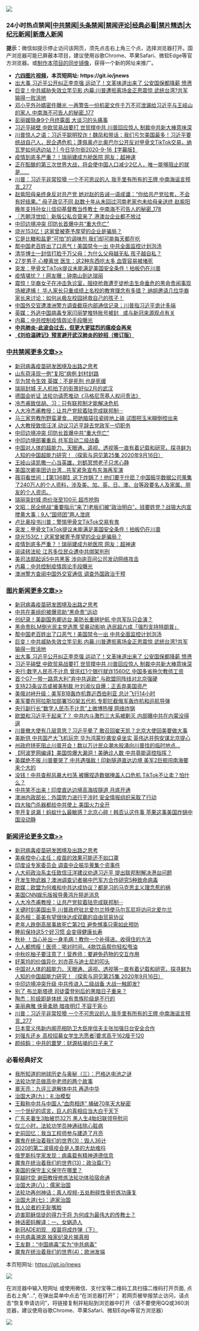 ![](https://raw.githubusercontent.com/fqnews/bnews/master/64photo/fqnews-qr.jpg)

<div id="tt">
<h3>24小时热点禁闻|<a href="#%E4%B8%AD%E5%85%B1%E7%A6%81%E9%97%BB%E6%9B%B4%E5%A4%9A%E6%96%87%E7%AB%A0">中共禁闻</a>|<a href="#%E5%9B%BE%E7%89%87%E6%96%B0%E9%97%BB%E6%9B%B4%E5%A4%9A%E6%96%87%E7%AB%A0">头条禁闻</a>|<a href="#%E6%96%B0%E9%97%BB%E8%AF%84%E8%AE%BA%E6%9B%B4%E5%A4%9A%E6%96%87%E7%AB%A0">禁闻评论|<a href="#%E5%BF%85%E7%9C%8B%E7%BB%8F%E5%85%B8%E5%A5%BD%E6%96%87">经典必看|<a href="/video.md#%E7%A6%81%E7%89%87%E7%B2%BE%E9%80%89">禁片精选</a>|<a href="https://github.com/fqnews/djy/blob/master/gb/nf1351518.md#1">大纪元新闻</a>|<a href="https://github.com/fqnews/ntdtv/blob/master/gb/prog204.md#1">新唐人新闻</a></h3>
<div><b>提示：</b>微信如提示停止访问该网页，须先点击右上角三个点，选择浏览器打开。国产浏览器可能已屏蔽本项目，建议使用谷歌Chrome、苹果Safari、微软Edge等官方浏览器。或<a href="https://github.com/fqnews/bnews/blob/master/%E5%88%B6%E4%BD%9Cgit%E7%A6%81%E9%97%BB%E9%95%9C%E5%83%8F.md">制作本项目的同步镜像</a>，获得一个新的网址来推广。</div>
<ul>
<li><b><a href="http://d1.bdrive.tk/64.mp4" target="_blank">六四图片视频</a>，本页短网址: https://git.io/jnews</b></li>
<li><a href="/topimagenews/20200916/1397636.md">出大事 习近平公开纠正李克强 运动了！文革味道出来了 公安国保都降薪 愤懑</a></li>
<li><a href="/topimagenews/20200917/1397683.md">巨变！中共威胁失效立竿见影 内幕:川普遭拒离场金正恩震惊 武统台湾?共军输得一败涂地</a></li>
<li><a href="/comments/20200917/1397742.md">邓小平外孙婿密件曝光 一再警告一份机密文件千万不可泄漏给习近平与王岐山的家人 中南海不可告人的秘密_177</a></li>
<li><a href="/cnnews/20200917/1397974.md">彭丽媛隐身9个月终露面 大谈习的头痛事</a></li>
<li><a href="/topimagenews/20200916/1397568.md">习近平碰壁 中欧贸易战要打 世贸撑中共 川普回应惊人 制裁中共新大棒意味深</a></li>
<li><a href="/bannedvideo/20200917/1397711.md">川普惊人之语：习近平聪明狡诈！魏凤和带话：我们亏欠美国最多！习近平要统战自己人，民企遇危机；蓬佩奥卢比奥巴尔公开反对甲骨文TikTok交易，纳瓦罗如何选边站？| 今日华尔街2020-9-16【字幕版】</a></li>
<li><a href="/cbnews/20200917/1397786.md">疫情到底多严重？！瑞丽建成方舱医院 网友：超神速</a></li>
<li><a href="/bannedvideo/20200917/1397843.md">正在酝酿的第三次世界大战，将会使中国人口减少2亿人，唯一能够阻止的就是…...</a></li>
<li><a href="/comments/20200917/1397968.md">川普：习近平非常狡猾 一个不可思议的人 我手里有所有的王牌 中南海谣言预言_277</a></li>
<li><a href="/comments/20200917/1397854.md">赵紫阳母亲终身反对共产党 她对赵的告诫一语成谶：“你给共产党拉套，不会有好结果。” 母子政见不同 赵数十年从未回过河南老家也未给母亲送终 赵紫阳晚年支持孙女儿信仰基督教当传教士 中南海不可告人的秘密_178</a></li>
<li><a href="/ssgc/20200917/1397776.md">〖兲朝浮世绘〗新版公私合营来了 港澳台企业都不放过</a></li>
<li><a href="/cbnews/20200917/1397998.md">中印边境冲突 印防长首爆中共“重大伤亡”</a></li>
<li><a href="/cbnews/20200917/1397842.md">烧光153亿！这家曾被寄予厚望的企业是骗局？</a></li>
<li><a href="/health/20200917/1397811.md">它是比糖和盐更“可怕”的调味剂 我们却可能每天都在吃</a></li>
<li><a href="/topimagenews/20200917/1398027.md">帮中国老百姓出了口恶气！美国禁令一出 中共全面监控计划泡汤</a></li>
<li><a href="/lifebaike/20200917/1397826.md">清华博士一封信打脸千万父母：为什么父母越无私 孩子越自私？</a></li>
<li><a href="/health/20200917/1397795.md">27岁男子 心梗离世 医生：这2种东西吃太多 血管容易被堵死</a></li>
<li><a href="/cbnews/20200917/1397783.md">突发：甲骨文TikTok提议未能满足美国安全条件！拍板仍在川普</a></li>
<li><a href="/cnnews/20200917/1397781.md">疫情堪忧？！网友曝：钟南山到达瑞丽</a></li>
<li><a href="/bannedvideo/20200917/1397710.md">震惊！华裔女子在冲击急诊室，阻挠抢救遭歹徒枪击生命垂危的黑命贵闹事现场被逮捕！ 华人家长只重成绩上名校的教育理念有多错？ 纳姐邀请几位华裔家长来讨论：如何从极左校园拯救自己的孩子！</a></li>
<li><a href="/bannedvideo/20200916/1397603.md">中国外交官遭澳洲警方调查截获内部通信记录；川普指习近平诡计多端</a></li>
<li><a href="/headline/20200917/1397863.md">英媒：外逃中国病毒专家闫丽梦推特账号被封   或与新冠来源观点有关</a></li>
<li><a href="/cbnews/20200917/1397735.md">内幕：中共控制疫情舆论手段曝光</a></li>
<li><b><a href="/comments/20200211/1275071.md" target="_blank">中共肺炎-此波会过去，但更大更猛烈的瘟疫会再来</a></b></li>
<li><b><a href="/comments/20200207/1272816.md" target="_blank">《刘伯温碑记》预言避开武汉肺炎的妙招（修订版）</a></b></li>
</ul>
</div>

<div class="catlist">
<h3><a href="/cbnews/" target="_blank">中共禁闻</a><span><a href="/cbnews/" target="_blank" rel="nofollow">更多文章>></a></span></h3>
<ul>
<li><a href="/comments/20200917/1029129.md" target="_blank">新冠病毒疫苗研发困境及出路之思考</a></li>
<li><a href="/cbnews/20200917/1398168.md" target="_blank">山东荷泽现一例“复阳”病例 封村封路</a></li>
<li><a href="/cbnews/20200917/1398112.md" target="_blank">华为禁令生效 英媒：不是死刑 也是死缓</a></li>
<li><a href="/cbnews/20200917/1398097.md" target="_blank">瑞丽封城 无人机拍下的街景好似2月的武汉</a></li>
<li><a href="/cbnews/20200917/1398077.md" target="_blank">德国会听证 法轮功请愿推动《马格尼茨基人权问责法》</a></li>
<li><a href="/cbnews/20200917/1029128.md" target="_blank">冷杰甫致信胡、习：只有联邦制才能解决危机</a></li>
<li><a href="/comments/20200917/1273421.md" target="_blank">人大冷杰甫教授：让共产党软着陆完成联邦制···</a></li>
<li><a href="/cbnews/20200917/1398053.md" target="_blank">马三家劳教所野蛮灌食… 把她脑袋往瓷砖地上磕 试图把玉米糊倒控出来</a></li>
<li><a href="/cbnews/20200917/1398034.md" target="_blank">人大教授致信汪洋 动议习近平辞去党政军一切职务</a></li>
<li><a href="/cbnews/20200917/1397998.md" target="_blank">中印边境冲突 印防长首爆中共“重大伤亡”</a></li>
<li><a href="/cbnews/20200917/1397997.md" target="_blank">中印边境部署重兵 共军启动二级战备</a></li>
<li><a href="/comments/20200917/1397918.md" target="_blank">中国对人体的超能力、天眼通、遥视、透视等一直有着记载和研究，探寻鲜为人知的中国超能力研究！（探索与洞见第25集 2020年9月16日）</a></li>
<li><a href="/cbnews/20200917/1397922.md" target="_blank">王岐山读凯撒一心当英雄，刘鹤冥想老子只求心静</a></li>
<li><a href="/cbnews/20200917/1397959.md" target="_blank">美国次卿率团访台湾…共军紧急宣布东海再军演</a></li>
<li><a href="/cbnews/20200917/1397957.md" target="_blank">薇羽看世间：【第136期】这下炸锅了！他们要干什麽？中国振华数据公司蒐集了240万人的个人资料，涉及美、加、英、日、澳、台等政要名人及家属、朋友的个人资讯。</a></li>
<li><a href="/cbnews/20200917/1397921.md" target="_blank">瑞丽突封城 肉价涨至100元 超市抢购</a></li>
<li><a href="/cbnews/20200917/1397875.md" target="_blank">文昭：民企统战“重要指示”来了!老板们被“政治明白”，钱要姓党？战狼大内宣搅黄大事；9人“国师团”两人泄底</a></li>
<li><a href="/cbnews/20200917/1397727.md" target="_blank">卢比奥投书川普：警惕甲骨文TikTok交易有鬼</a></li>
<li><a href="/cbnews/20200917/1397783.md" target="_blank">突发：甲骨文TikTok提议未能满足美国安全条件！拍板仍在川普</a></li>
<li><a href="/cbnews/20200917/1397842.md" target="_blank">烧光153亿！这家曾被寄予厚望的企业是骗局？</a></li>
<li><a href="/cbnews/20200917/1397786.md" target="_blank">疫情到底多严重？！瑞丽建成方舱医院 网友：超神速</a></li>
<li><a href="/cbnews/20200917/1397764.md" target="_blank">阅读转法轮 江苏多位民众遭中共绑架判刑</a></li>
<li><a href="/cbnews/20200917/1397736.md" target="_blank">美司法部起诉5中共黑客 涉向逾百间公司发动网络攻击</a></li>
<li><a href="/cbnews/20200917/1397735.md" target="_blank">内幕：中共控制疫情舆论手段曝光</a></li>
<li><a href="/cbnews/20200916/1397673.md" target="_blank">澳洲警方查阅中国外交官通信 调查外国政治干预</a></li>

</ul>
</div>
<div class="catlist">
<h3><a href="/topimagenews/" target="_blank">图片新闻</a><span><a href="/topimagenews/" target="_blank" rel="nofollow">更多文章>></a></span></h3>
<ul>
<li><a href="/comments/20200917/1029129.md" target="_blank">新冠病毒疫苗研发困境及出路之思考</a></li>
<li><a href="/topimagenews/20200917/1398166.md" target="_blank">中共在美组织被爆资助“黑命贵”运动</a></li>
<li><a href="/topimagenews/20200917/1398096.md" target="_blank">创纪录！美副国务卿访台 美防长重磅护航 中共军队只会演？</a></li>
<li><a href="/topimagenews/20200917/1398029.md" target="_blank">黑命贵BLM倒光民主党选票 受暴动影响 选民超六成「强烈支持特朗普」</a></li>
<li><a href="/topimagenews/20200917/1398027.md" target="_blank">帮中国老百姓出了口恶气！美国禁令一出 中共全面监控计划泡汤</a></li>
<li><a href="/topimagenews/20200917/1397683.md" target="_blank">巨变！中共威胁失效立竿见影 内幕:川普遭拒离场金正恩震惊 武统台湾?共军输得一败涂地</a></li>
<li><a href="/topimagenews/20200916/1397636.md" target="_blank">出大事 习近平公开纠正李克强 运动了！文革味道出来了 公安国保都降薪 愤懑</a></li>
<li><a href="/topimagenews/20200916/1397568.md" target="_blank">习近平碰壁 中欧贸易战要打 世贸撑中共 川普回应惊人 制裁中共新大棒意味深</a></li>
<li><a href="/topimagenews/20200916/1397492.md" target="_blank">央行:数字人民币不计息 曾庆红1个银行就诈1560亿 中国多省拖欠教师工资</a></li>
<li><a href="/topimagenews/20200916/1397450.md" target="_blank">首个G7一带一路意大利&#8221;弃中共返欧&#8221; 与欧盟同阵线对北京强硬</a></li>
<li><a href="/topimagenews/20200916/1397396.md" target="_blank">支持23条议员或被美制裁 叶刘淑仪自爆：正丢弃美国资产</a></li>
<li><a href="/topimagenews/20200916/1397395.md" target="_blank">美俄对峙升级：美军B1B轰炸机靠近西伯利亚 总计飞行14小时</a></li>
<li><a href="/topimagenews/20200916/1397334.md" target="_blank">美军要在阿拉斯加部署150架五代机 专职拦截俄军轰炸机和巡航导弹</a></li>
<li><a href="/topimagenews/20200916/1397317.md" target="_blank">央行副行长“数字人民币不计息”上微博热搜 网络炸锅</a></li>
<li><a href="/topimagenews/20200915/1397006.md" target="_blank">欧盟和习近平干起来了？ 中共内斗激烈三大系被剿灭 内部曝中共在内蒙没得逞</a></li>
<li><a href="/topimagenews/20200915/1396933.md" target="_blank">川普撤大使有几层意思？习近平晕了 敢召回崔天凯？北京大使回美要做大事</a></li>
<li><a href="/topimagenews/20200915/1396918.md" target="_blank">美断供 中共国产大飞机玩完 华为鸿蒙抄袭安卓坐实 英伟达并购安谋北京提心</a></li>
<li><a href="/topimagenews/20200915/1396745.md" target="_blank">州政府拼死阻止川普开会！数以万计民众潮水般涌向川普找的临时地点…</a></li>
<li><a href="/topimagenews/20200915/1396667.md" target="_blank">【阿波罗网编译】美国惊爆大漏洞！美确诊人数 中共竟能遥控指挥？</a></li>
<li><a href="/topimagenews/20200915/1396412.md" target="_blank">美媒绝不报 川普要哭了 中共遇强敌！印新隧道直达边境 美军2巨舰闯南海要来个大的</a></li>
<li><a href="/topimagenews/20200914/1396330.md" target="_blank">没钱！中共查税风暴大扫荡 被曝捏造数据掩盖人口危机 TikTok不让卖？怕什么？</a></li>
<li><a href="/topimagenews/20200914/1396110.md" target="_blank">中共笑不出来！印度直达边境高海拔隧道 月底开通</a></li>
<li><a href="/topimagenews/20200914/1395997.md" target="_blank">澳洲内政部长：外国势力进行干涉时 安全情报组织采取了行动</a></li>
<li><a href="/topimagenews/20200914/1395979.md" target="_blank">四大独门杀器都给中共使上 美国火力全开</a></li>
<li><a href="/topimagenews/20200914/1395884.md" target="_blank">李开复说漏！蚂蚁什么最敏感？北京心碎！韩否认这件事 苹果这事美国炸锅中国没动静</a></li>

</ul>
</div>
<div class="catlist">
<h3><a href="/comments/" target="_blank">新闻评论</a><span><a href="/comments/" target="_blank" rel="nofollow">更多文章>></a></span></h3>
<ul>
<li><a href="/comments/20200917/1029129.md" target="_blank">新冠病毒疫苗研发困境及出路之思考</a></li>
<li><a href="/comments/20200917/1398145.md" target="_blank">美疾控中心主任：疫苗的效果可能还不如口罩</a></li>
<li><a href="/comments/20200917/1398144.md" target="_blank">印度设专家委员会 调查中企振华蒐集个资事件</a></li>
<li><a href="/comments/20200917/1398116.md" target="_blank">人大前政治系主任致信汪洋建议劝退习近平 提出联邦制解决港台问题</a></li>
<li><a href="/comments/20200917/1398108.md" target="_blank">开发生物武器？澳洲调查记者揭中巴军方合作研究5种致命病毒</a></li>
<li><a href="/comments/20200917/1398107.md" target="_blank">欧媒：欧盟为何难和中共达成协议？都是习的马克思主义理念惹的祸</a></li>
<li><a href="/comments/20200917/1398090.md" target="_blank">美国CNN娱乐版报导黄鸿升猝逝消息</a></li>
<li><a href="/comments/20200917/1273421.md" target="_blank">人大冷杰甫教授：让共产党软着陆完成联邦制···</a></li>
<li><a href="/comments/20200917/1398045.md" target="_blank">关键时刻美国出手 川普政府驻北爱尔兰特使马尔瓦尼将访问北爱尔兰</a></li>
<li><a href="/comments/20200917/1398044.md" target="_blank">英外相：英美有望很快达成双赢的自由贸易协议</a></li>
<li><a href="/comments/20200917/1398043.md" target="_blank">老年人跌倒高居事故死亡第2位 避免憾事只需如此预防</a></li>
<li><a href="/comments/20200917/1398042.md" target="_blank">睡前保持这5个好习惯 会变得健康长寿</a></li>
<li><a href="/comments/20200917/1398041.md" target="_blank">秋补 ！当心补出一身毛病！教你一个补得进、收得住的方法</a></li>
<li><a href="/comments/20200917/1398040.md" target="_blank">人人都想瘦！医师：喝对时间，4款饮品帮你轻松甩油</a></li>
<li><a href="/comments/20200917/1398039.md" target="_blank">中秋吃柚子要注意了！营养师：要避免药物的交互作用</a></li>
<li><a href="/comments/20200917/1398003.md" target="_blank">好莱坞的价值异化 刘亦菲与迪士尼的叩头</a></li>
<li><a href="/comments/20200917/1397918.md" target="_blank">中国对人体的超能力、天眼通、遥视、透视等一直有着记载和研究，探寻鲜为人知的中国超能力研究！（探索与洞见第25集 2020年9月16日）</a></li>
<li><a href="/comments/20200917/1397979.md" target="_blank">中印边境冲突升级 中共传进入二级战备 大战一触即发?</a></li>
<li><a href="/comments/20200917/1397973.md" target="_blank">别了 布兰斯塔德 司徒雷登别后的黑暗日子重来？</a></li>
<li><a href="/comments/20200917/1397972.md" target="_blank">陶杰：阶级即是体统 没有贵族阶级是不行的</a></li>
<li><a href="/comments/20200917/1397971.md" target="_blank">美丽典雅 侠骨柔肠 暗夜明灯 不容于宵小</a></li>
<li><a href="/comments/20200917/1397968.md" target="_blank">川普：习近平非常狡猾 一个不可思议的人 我手里有所有的王牌 中南海谣言预言_277</a></li>
<li><a href="/comments/20200917/1397909.md" target="_blank">日本菅义伟新内阁亮相防卫大臣岸信夫主张加强日台安全合作</a></li>
<li><a href="/comments/20200917/1397908.md" target="_blank">刘强东还乡 高校招募女学生志愿者|要求高于162瘦于120</a></li>
<li><a href="/comments/20200917/1397907.md" target="_blank">颜纯鈎：中共的噩梦：财源枯竭的日子来了</a></li>

</ul>
</div>

<div class="catlist">
<h3>必看经典好文</h3>
<ul>
<li><a href="/tculture/xiulian/20170726/797589.md" target="_blank">我所知道的地球历史与奥秘（三）：巴格达电池之谜</a></li>
<li><a href="/comments/20200629/1352533.md" target="_blank">法轮功学员做高中老师的两个故事</a></li>
<li><a href="/comments/20131119/1029445.md" target="_blank">章天亮：九评三退解体中共 再造中华</a></li>
<li><a href="/cbnews/20180315/914943.md" target="_blank">治国大道(九)：礼治模型</a></li>
<li><a href="/cbnews/20200730/1371580.md" target="_blank">王毅称中共与中国人“血肉相连” 捅破70年天大秘密</a></li>
<li><a href="/comments/20200621/1348067.md" target="_blank">一个世纪的谎言，巨人的真相应当大白于天下</a></li>
<li><a href="/cbnews/20200611/1343037.md" target="_blank">广东夫妻生3胎被罚32万 黑人生4胎妇联领导慰问</a></li>
<li><a href="/health/20170626/780270.md" target="_blank">仅三小时，法轮功学员神通祛除心脏病</a></li>
<li><a href="/aomi/history/20141104/323033.md" target="_blank">史前回忆：我当工程师参与建造了月亮</a></li>
<li><a href="/topimagenews/20180521/945342.md" target="_blank">魔鬼在统治着我们的世界(3)：毁人36计</a></li>
<li><a href="/comments/20200712/1359432.md" target="_blank">2020的第二波瘟疫会是人类的大劫难吗</a></li>
<li><a href="/cbnews/20200823/1384378.md" target="_blank">俄罗斯科学家发现：病毒载有精神道德信息</a></li>
<li><a href="/topimagenews/20180602/951960.md" target="_blank">魔鬼在统治着我们的世界(13)：政治篇(下)</a></li>
<li><a href="/lifebaike/20200520/1331379.md" target="_blank">美国的保守主义保守在哪里？</a></li>
<li><a href="/comments/20200511/1322384.md" target="_blank">穿越时空 谢田教授修炼法轮功体验宿命通</a></li>
<li><a href="/cbnews/20190424/914482.md" target="_blank">治国大道(八)：儒家治国</a></li>
<li><a href="/comments/20190516/1128964.md" target="_blank">法轮功再创神话：真人视频-五处粉碎性骨折炼功康复</a></li>
<li><a href="/cbnews/20190424/913985.md" target="_blank">治国大道(七)：道家治国</a></li>
<li><a href="/comments/20200606/783250.md" target="_blank">牲人论者的无耻嘴脸</a></li>
<li><a href="/comments/20200622/1346846.md" target="_blank">迫害耶稣信徒的得力干将  为何成为最伟大的传教士？</a></li>
<li><a href="/comments/20200609/1342224.md" target="_blank">神话密码解译：一、女娲造人</a></li>
<li><a href="/headline/20200908/1392940.md" target="_blank">新冠ADE初现　疫苗将成炸弹（下）</a></li>
<li><a href="/ccpdope/20200412/1311165.md" target="_blank">中共病毒溯源 独家纪录片揭真相</a></li>
<li><a href="/comments/20200318/1295755.md" target="_blank">王友群：“中国病毒”实为“中共病毒”</a></li>
<li><a href="/topimagenews/20180522/946266.md" target="_blank">魔鬼在统治着我们的世界(4)：欧洲发端</a></li>

</ul>
</div>

本页短网址: https://git.io/jnews

![](https://raw.githubusercontent.com/fqnews/bnews/master/64photo/fqnews-qr.jpg)

在浏览器中输入短网址 或使用微信、支付宝等二维码工具扫描二维码打开页面, 点击右上角"...", 在弹出菜单中点击“在浏览器打开”； 若网页被举报禁止访问，请点击“恢复申请访问”，将链接复制并粘贴到浏览器中打开（请不要使用QQ或360浏览器，建议使用谷歌Chrome、苹果Safari、微软Edge等官方浏览器）

![](https://raw.githubusercontent.com/fqnews/bnews/master/64photo/wx.jpg)